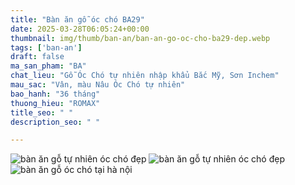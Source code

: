 ```yaml
---
title: "Bàn ăn gỗ óc chó BA29"
date: 2025-03-28T06:05:24+00:00
thumbnail: img/thumb/ban-an/ban-an-go-oc-cho-ba29-dep.webp
tags: ['ban-an']
draft: false
ma_san_pham: "BA"
chat_lieu: "Gỗ Óc Chó tự nhiên nhập khẩu Bắc Mỹ, Sơn Inchem"
mau_sac: "Vân, màu Nâu Óc Chó tự nhiên"
bao_hanh: "36 tháng"
thuong_hieu: "ROMAX"
title_seo: " "
description_seo: " "

---
```

![bàn ăn gỗ tự nhiên óc chó đẹp](/img/ban-an/ba29/ban-an-go-oc-cho-ba29-1.webp)
![bàn ăn gỗ tự nhiên óc chó đẹp](/img/ban-an/ba29/ban-an-go-oc-cho-ba29-2.webp)
![bàn ăn gỗ óc chó tại hà nội](/img/ban-an/ba29/ban-an-go-oc-cho-ba29-3.webp)